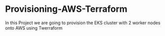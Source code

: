 # Provisioning-AWS-Terraform

In this Project we are going to provision the EKS cluster with 2 worker nodes onto AWS using Twerraform 
